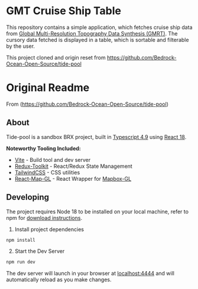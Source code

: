 # GMT Cruise Ship Table

This repository contains a simple application, which fetches cruise ship data from [Global Multi-Resolution Topography Data Synthesis (GMRT)](https://www.gmrt.org/). The cursory data fetched is displayed in a table, which is sortable and filterable by the user.

This project cloned and origin reset from https://github.com/Bedrock-Ocean-Open-Source/tide-pool

# Original Readme

From (https://github.com/Bedrock-Ocean-Open-Source/tide-pool)

## About

Tide-pool is a sandbox BRX project, built in [Typescript 4.9](https://www.typescriptlang.org) using [React 18](https://reactjs.org/).

**Noteworthy Tooling Included:**

- [Vite](https://github.com/vitejs) - Build tool and dev server
- [Redux-Toolkit](https://redux-toolkit.js.org/) - React/Redux State Management
- [TailwindCSS](https://tailwindcss.com) - CSS utilities
- [React-Map-GL](https://visgl.github.io/react-map-gl/) - React Wrapper for [Mapbox-GL](https://docs.mapbox.com/mapbox-gl-js)

## Developing

The project requires Node 18 to be installed on your local machine, refer to npm for [download instructions](https://docs.npmjs.com/downloading-and-installing-node-js-and-npm).

1. Install project dependencies

```sh
npm install
```

2. Start the Dev Server

```sh
npm run dev
```

The dev server will launch in your browser at [localhost:4444](localhost:4444) and will automatically reload as you make changes.
